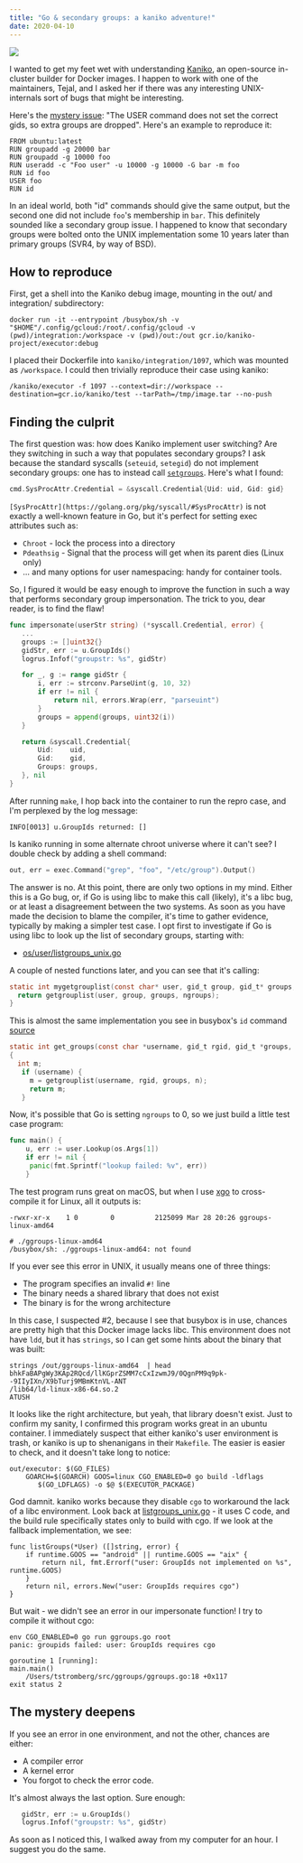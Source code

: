 ```yaml
---
title: "Go & secondary groups: a kaniko adventure!"
date: 2020-04-10
---
```

![](https://i.snap.as/jEcOae4C.jpg)

I wanted to get my feet wet with understanding [Kaniko](https://github.com/GoogleContainerTools/kaniko), an open-source in-cluster builder for Docker images. I happen to work with one of the maintainers, Tejal, and I asked her if there was any interesting UNIX-internals sort of bugs that might be interesting.

Here's the [mystery issue](https://github.com/GoogleContainerTools/kaniko/issues/1097): "The USER command does not set the correct gids, so extra groups are dropped". Here's an example to reproduce it:

<!--more-->

```
FROM ubuntu:latest
RUN groupadd -g 20000 bar
RUN groupadd -g 10000 foo
RUN useradd -c "Foo user" -u 10000 -g 10000 -G bar -m foo
RUN id foo
USER foo
RUN id
```

In an ideal world, both "id" commands should give the same output, but the second one did not include `foo`'s membership in `bar`. This definitely sounded
like a secondary group issue. I happened to know that secondary groups were bolted onto the UNIX implementation some 10 years later than primary groups (SVR4, by way of BSD).

## How to reproduce

First, get a shell into the Kaniko debug image, mounting in the out/ and integration/ subdirectory:

```shell
docker run -it --entrypoint /busybox/sh -v "$HOME"/.config/gcloud:/root/.config/gcloud -v (pwd)/integration:/workspace -v (pwd)/out:/out gcr.io/kaniko-project/executor:debug
```

I placed their Dockerfile into `kaniko/integration/1097`, which was mounted as `/workspace`. I could then trivially reproduce their case using kaniko:

```shell
/kaniko/executor -f 1097 --context=dir://workspace --destination=gcr.io/kaniko/test --tarPath=/tmp/image.tar --no-push
```

## Finding the culprit

The first question was: how does Kaniko implement user switching? Are they switching in such a way that populates secondary groups? I ask because the standard syscalls (`seteuid`, `setegid`) do not implement secondary groups: one has to instead call [`setgroups`](https://linux.die.net/man/2/setgroups). Here's what I found:

```go
cmd.SysProcAttr.Credential = &syscall.Credential{Uid: uid, Gid: gid}
```

`[SysProcAttr](https://golang.org/pkg/syscall/#SysProcAttr)` is not exactly a well-known feature in Go, but it's perfect for setting exec attributes such as:

* `Chroot` - lock the process into a directory
* `Pdeathsig` -  Signal that the process will get when its parent dies (Linux only)
* ... and many options for user namespacing: handy for container tools.

So, I figured it would be easy enough to improve the function in such a way that performs secondary group impersonation. The trick to you, dear reader, is to find the flaw!

```go
func impersonate(userStr string) (*syscall.Credential, error) {
   ...
   groups := []uint32{}
   gidStr, err := u.GroupIds()
   logrus.Infof("groupstr: %s", gidStr)

   for _, g := range gidStr {
       i, err := strconv.ParseUint(g, 10, 32)
       if err != nil {
           return nil, errors.Wrap(err, "parseuint")
       }
       groups = append(groups, uint32(i))
   }

   return &syscall.Credential{
       Uid:    uid,
       Gid:    gid,
       Groups: groups,
   }, nil
}
```

After running `make`, I hop back into the container to run the repro case, and I'm perplexed by the log message:

`INFO[0013] u.GroupIds returned: []`

Is kaniko running in some alternate chroot universe where it can't see? I double check by adding a shell command:

```go
out, err = exec.Command("grep", "foo", "/etc/group").Output()
```

The answer is no. At this point, there are only two options in my mind. Either this is a Go bug, or, if Go is using libc to make this call (likely),
it's a libc bug, or at least a disagreement between the two systems. As soon as you have made the decision to blame the compiler, it's time to gather evidence, typically by making a simpler test case. I opt first to investigate if Go is using libc to look up the list of secondary groups, starting with:

* [os/user/listgroups_unix.go](https://golang.org/src/os/user/listgroups_unix.go)

A couple of nested functions later, and you can see that it's calling:

```c
static int mygetgrouplist(const char* user, gid_t group, gid_t* groups, int* ngroups) {
  return getgrouplist(user, group, groups, ngroups);
}
```

This is almost the same implementation you see in busybox's `id` command [source](https://github.com/brgl/busybox/blob/master/coreutils/id.c)

```c
static int get_groups(const char *username, gid_t rgid, gid_t *groups, int *n)
{
  int m;
   if (username) {
   	 m = getgrouplist(username, rgid, groups, n);
   	 return m;
   }
```

Now, it's possible that Go is setting `ngroups` to 0, so we just build a little test case program:

```go
func main() {
    u, err := user.Lookup(os.Args[1])
    if err != nil {
   	 panic(fmt.Sprintf("lookup failed: %v", err))
    }
```

The test program runs great on macOS, but when I use [xgo](https://github.com/karalabe/xgo) to cross-compile it for Linux, all it outputs is:

```
-rwxr-xr-x    1 0        0          2125099 Mar 28 20:26 ggroups-linux-amd64

# ./ggroups-linux-amd64
/busybox/sh: ./ggroups-linux-amd64: not found
```

If you ever see this error in UNIX, it usually means one of three things:

* The program specifies an invalid `#!` line
* The binary needs a shared library that does not exist
* The binary is for the wrong architecture

In this case, I suspected #2, because I see that busybox is in use, chances are pretty high that this Docker image lacks libc. This environment
does not have `ldd`, but it has `strings`, so I can get some hints about the binary that was built:

```
strings /out/ggroups-linux-amd64  | head
bhkFaBAPgWy3KAp2RQcd/llKGprZSMM7cCxIzwmJ9/0QgnPM9q9pk--9IIyIXn/X9bTurj9MBmKtnVL-ANT
/lib64/ld-linux-x86-64.so.2
ATUSH
```

It looks like the right architecture, but yeah, that library doesn't exist. Just to confirm my sanity, I confirmed this program works great in an ubuntu container. I immediately suspect that either kaniko's user environment is trash, or kaniko is up to shenanigans in their `Makefile`. The easier is easier to check, and it doesn't take long to notice:

```make
out/executor: $(GO_FILES)
	GOARCH=$(GOARCH) GOOS=linux CGO_ENABLED=0 go build -ldflags 
       $(GO_LDFLAGS) -o $@ $(EXECUTOR_PACKAGE)
```

God damnit. kaniko works because they disable `cgo` to workaround the lack of a libc environment. Look back at [listgroups_unix.go](https://golang.org/src/os/user/listgroups_unix.go) - it uses C code, and the build rule specifically states only to build with cgo. If we look at the fallback implementation, we see:

```
func listGroups(*User) ([]string, error) {
    if runtime.GOOS == "android" || runtime.GOOS == "aix" {
        return nil, fmt.Errorf("user: GroupIds not implemented on %s", runtime.GOOS)
    }
    return nil, errors.New("user: GroupIds requires cgo")
}
```

But wait - we didn't see an error in our impersonate function! I try to compile it without cgo:

```
env CGO_ENABLED=0 go run ggroups.go root
panic: groupids failed: user: GroupIds requires cgo

goroutine 1 [running]:
main.main()
    /Users/tstromberg/src/ggroups/ggroups.go:18 +0x117
exit status 2
```

## The mystery deepens

If you see an error in one environment, and not the other, chances are either:

* A compiler error
* A kernel error
* You forgot to check the error code.

It's almost always the last option. Sure enough:

```go
   gidStr, err := u.GroupIds()
   logrus.Infof("groupstr: %s", gidStr)
```

As soon as I noticed this, I walked away from my computer for an hour. I suggest you do the same.